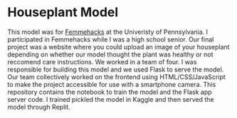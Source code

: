 # Houseplant Model

This model was for [Femmehacks](https://www.femmehacks.io/) at the Univeristy of Pennsylvania. I participated in Femmehacks while I was a high school senior. Our final project was a website where you could upload an image of your houseplant depending on whether our model thought the plant was healthy or not reccomend care instructions. We worked in a team of four. I was responsible for building this model and we used Flask to serve the model. Our team collectively worked on the frontend using HTML/CSS/JavaScript to make the project accessible for use with a smartphone camera. This repository contains the notebook to train the model and the Flask app server code. I trained pickled the model in Kaggle and then served the model through Replit.
